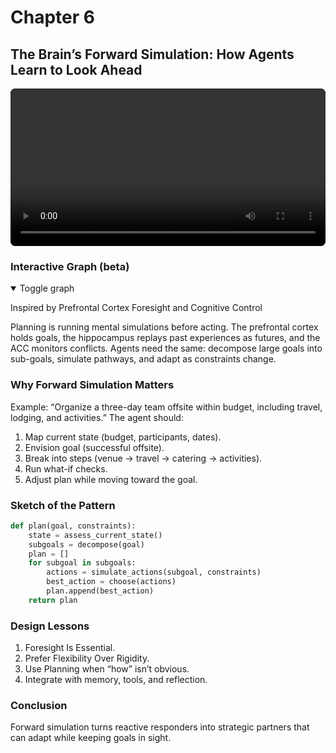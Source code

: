 # Chapter 6

## The Brain’s Forward Simulation: How Agents Learn to Look Ahead

<div style="margin: 1rem 0;">
  <video controls playsinline preload="metadata" style="width:100%;max-width:960px;border-radius:8px;background:#000;">
    <source src="AI_Learns_to_Look_Ahead.mp4" type="video/mp4">
    Your browser does not support the video tag. You can
    <a href="AI_Learns_to_Look_Ahead.mp4">download the MP4</a>.
  </video>
</div>

<!-- mindmap:start (remove this whole block to disable) -->

### Interactive Graph (beta)

<details open>
  <summary>Toggle graph</summary>

  <div class="dag-mindmap" id="dag-ch6"></div>
  <script type="application/json" id="dag-ch6-data">
  {
    "name": "Forward Simulation",
    "children": [
      {"name": "Brain’s Analogy", "children": [
        {"name": "PFC: goals & control"},
        {"name": "Hippocampus: replays futures"},
        {"name": "ACC: conflict monitoring"}
      ]},
      {"name": "Why It Matters", "children": [
        {"name": "Map state → goal → subgoals"},
        {"name": "What‑if checks & replans"}
      ]},
      {"name": "Real-World Scenarios", "children": [
        {"name": "Workflows (dependencies)"},
        {"name": "Robotics (obstacles)"},
        {"name": "Research (outline → execute)"},
        {"name": "Support (troubleshoot → escalate)"}
      ]},
      {"name": "Sketch", "children": [
        {"name": "assess → decompose → simulate → choose"}
      ]},
      {"name": "Design Lessons", "children": [
        {"name": "Foresight is essential"},
        {"name": "Flexibility over rigidity"},
        {"name": "Use planning when how isn’t obvious"},
        {"name": "Integrate memory, tools, reflection"}
      ]},
      {"name": "Conclusion", "children": [
        {"name": "Reactive → strategic partner"}
      ]}
    ]
  }
  </script>

</details>

<!-- mindmap:end -->

Inspired by Prefrontal Cortex Foresight and Cognitive Control

Planning is running mental simulations before acting. The prefrontal cortex holds goals, the hippocampus replays past experiences as futures, and the ACC monitors conflicts. Agents need the same: decompose large goals into sub-goals, simulate pathways, and adapt as constraints change.

### Why Forward Simulation Matters

Example: “Organize a three-day team offsite within budget, including travel, lodging, and activities.” The agent should:

1. Map current state (budget, participants, dates).
2. Envision goal (successful offsite).
3. Break into steps (venue → travel → catering → activities).
4. Run what-if checks.
5. Adjust plan while moving toward the goal.

### Sketch of the Pattern

```python
def plan(goal, constraints):
    state = assess_current_state()
    subgoals = decompose(goal)
    plan = []
    for subgoal in subgoals:
        actions = simulate_actions(subgoal, constraints)
        best_action = choose(actions)
        plan.append(best_action)
    return plan
```

### Design Lessons

1. Foresight Is Essential.
2. Prefer Flexibility Over Rigidity.
3. Use Planning when “how” isn’t obvious.
4. Integrate with memory, tools, and reflection.

### Conclusion

Forward simulation turns reactive responders into strategic partners that can adapt while keeping goals in sight.
